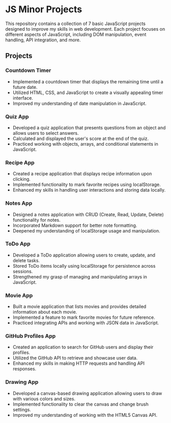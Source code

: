 # JS Minor Projects

This repository contains a collection of 7 basic JavaScript projects designed to improve my skills in web development. Each project focuses on different aspects of JavaScript, including DOM manipulation, event handling, API integration, and more.

## Projects

### Countdown Timer

- Implemented a countdown timer that displays the remaining time until a future date.
- Utilized HTML, CSS, and JavaScript to create a visually appealing timer interface.
- Improved my understanding of date manipulation in JavaScript.

### Quiz App

- Developed a quiz application that presents questions from an object and allows users to select answers.
- Calculated and displayed the user's score at the end of the quiz.
- Practiced working with objects, arrays, and conditional statements in JavaScript.

### Recipe App

- Created a recipe application that displays recipe information upon clicking.
- Implemented functionality to mark favorite recipes using localStorage.
- Enhanced my skills in handling user interactions and storing data locally.

### Notes App

- Designed a notes application with CRUD (Create, Read, Update, Delete) functionality for notes.
- Incorporated Markdown support for better note formatting.
- Deepened my understanding of localStorage usage and manipulation.

### ToDo App

- Developed a ToDo application allowing users to create, update, and delete tasks.
- Stored ToDo items locally using localStorage for persistence across sessions.
- Strengthened my grasp of managing and manipulating arrays in JavaScript.

### Movie App

- Built a movie application that lists movies and provides detailed information about each movie.
- Implemented a feature to mark favorite movies for future reference.
- Practiced integrating APIs and working with JSON data in JavaScript.

### GitHub Profiles App

- Created an application to search for GitHub users and display their profiles.
- Utilized the GitHub API to retrieve and showcase user data.
- Enhanced my skills in making HTTP requests and handling API responses.

### Drawing App

- Developed a canvas-based drawing application allowing users to draw with various colors and sizes.
- Implemented functionality to clear the canvas and change brush settings.
- Improved my understanding of working with the HTML5 Canvas API.

